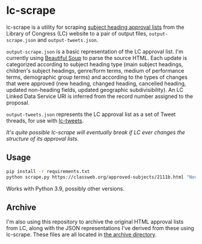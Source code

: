 # lc-scrape

lc-scrape is a utility for scraping [subject heading approval lists](https://classweb.org/approved-subjects/) from the Library of Congress (LC) website to a pair of output files, `output-scrape.json` and `output-tweets.json`.

`output-scrape.json` is a basic representation of the LC approval list. I'm currently using [Beautiful Soup](https://www.crummy.com/software/BeautifulSoup/) to parse the source HTML. Each update is categorized according to subject heading type (main subject headings, children's subject headings, genre/form terms, medium of performance terms, demographic group terms) and according to the types of changes that were approved (new heading, changed heading, cancelled heading, updated non-heading fields, updated geographic subdivisibility). An LC Linked Data Service URI is inferred from the record number assigned to the proposal.

`output-tweets.json` represents the LC approval list as a set of Tweet threads, for use with [lc-tweets](https://github.com/joeptacek/lc-tweet).

*It's quite possible lc-scrape will eventually break if LC ever changes the structure of its approval lists.*

## Usage

```bash
pip install -r requirements.txt
python scrape.py https://classweb.org/approved-subjects/2111b.html "Nov. 12, 2021"
```

Works with Python 3.9, possibly other versions.

## Archive

I'm also using this repository to archive the original HTML approval lists from LC, along with the JSON representations I've derived from these using lc-scrape. These files are all located in [the archive directory](https://github.com/joeptacek/lc-scrape/tree/master/archive).
